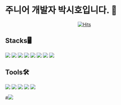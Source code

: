# 주니어 개발자 박시호입니다. 👋

<div align=center>
	
  [![Hits](https://hits.seeyoufarm.com/api/count/incr/badge.svg?url=https%3A%2F%2Fgithub.com%2Fh0-shi&count_bg=%2379C83D&title_bg=%23555555&icon=&icon_color=%23E7E7E7&title=hits&edge_flat=false)](https://hits.seeyoufarm.com)
	
</div>

## Stacks🖥️

<div>
	<!-- Java -->
	<img src="https://img.shields.io/badge/java-%23ED8B00.svg?style=for-the-badge&logo=openjdk&logoColor=white"> 
	<!-- HTML -->
	<img src="https://img.shields.io/badge/HTML5-E34F26?style=for-the-badge&logo=HTML5&logoColor=white"> 
	<!-- CSS -->
	<img src="https://img.shields.io/badge/css3-1572B6?style=for-the-badge&logo=css3&logoColor=white">
	<!-- JavaScrtip -->
	<img src="https://img.shields.io/badge/JavaScript-F7DF1E?style=for-the-badge&logo=JavaScript&logoColor=white">
	<!-- jQuery -->
	<img src="https://img.shields.io/badge/jquery-0769AD?style=for-the-badge&logo=jquery&logoColor=white">
	<!-- Spring -->
	<img src="https://img.shields.io/badge/Spring-36DB33F?style=for-the-badge&logo=Spring&logoColor=white">
	<!-- SpringBoot -->
	<img src="https://img.shields.io/badge/SpringBoot-6DB33F?style=for-the-badge&logo=Spring Boot&logoColor=white">
 	<!-- MariaDB -->
	<img src="https://img.shields.io/badge/mariadb-003545?style=for-the-badge&logo=mariadb&logoColor=white">  
</div>

## Tools🛠️

<div>
	<!-- Eclipse -->
	<img src="https://img.shields.io/badge/eclipseide-2C2255?style=for-the-badge&logo=eclipseide&logoColor=white">
	<!-- GitHub -->
	<img src="https://img.shields.io/badge/github-181717?style=for-the-badge&logo=github&logoColor=white">
	<!-- VSCode -->
  	<img src="https://img.shields.io/badge/visualstudiocode-007ACC?style=for-the-badge&logo=visualstudiocode&logoColor=white">
 	<!-- BootStrap -->
 	<img src="https://img.shields.io/badge/bootstrap-7952B3?style=for-the-badge&logo=bootstrap&logoColor=white">
  	<!-- OpenLayers -->
	<img src="https://img.shields.io/badge/openlayers-1F6B75?style=for-the-badge&logo=openlayers&logoColor=white">
</div>

#![](https://github-readme-stats.vercel.app/api?username=h0-shi&show_icons=true&theme=radical)


<!--
**h0-shi/h0-shi** is a ✨ _special_ ✨ repository because its `README.md` (this file) appears on your GitHub profile.

Here are some ideas to get you started:

- 🔭 I’m currently working on ...
- 🌱 I’m currently learning ...
- 👯 I’m looking to collaborate on ...
- 🤔 I’m looking for help with ...
- 💬 Ask me about ...
- 📫 How to reach me: ...
- 😄 Pronouns: ...
- ⚡ Fun fact: ...
-->
